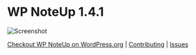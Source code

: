 # WP NoteUp 1.4.1

![Screenshot](https://cloudup.com/cKtfRa-MxFQ+)

[Checkout WP NoteUp on WordPress.org](https://wordpress.org/plugins/wp-noteup/) | [Contributing](https://github.com/aubreypwd/contributing) | [Issues](https://github.com/aubreypwd/wp-noteup/milestone/6?closed=1)
